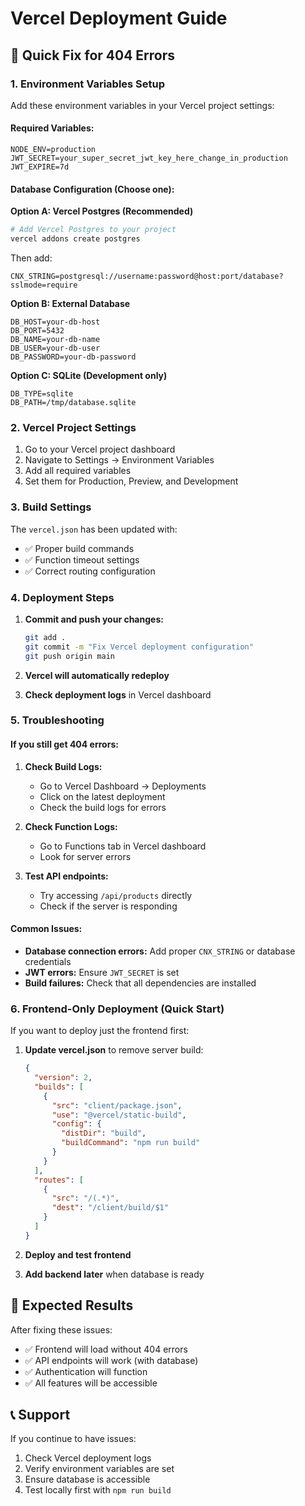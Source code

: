 # Vercel Deployment Guide

## 🚀 Quick Fix for 404 Errors

### 1. Environment Variables Setup

Add these environment variables in your Vercel project settings:

#### Required Variables:
```env
NODE_ENV=production
JWT_SECRET=your_super_secret_jwt_key_here_change_in_production
JWT_EXPIRE=7d
```

#### Database Configuration (Choose one):

**Option A: Vercel Postgres (Recommended)**
```bash
# Add Vercel Postgres to your project
vercel addons create postgres
```
Then add:
```env
CNX_STRING=postgresql://username:password@host:port/database?sslmode=require
```

**Option B: External Database**
```env
DB_HOST=your-db-host
DB_PORT=5432
DB_NAME=your-db-name
DB_USER=your-db-user
DB_PASSWORD=your-db-password
```

**Option C: SQLite (Development only)**
```env
DB_TYPE=sqlite
DB_PATH=/tmp/database.sqlite
```

### 2. Vercel Project Settings

1. Go to your Vercel project dashboard
2. Navigate to Settings → Environment Variables
3. Add all required variables
4. Set them for Production, Preview, and Development

### 3. Build Settings

The `vercel.json` has been updated with:
- ✅ Proper build commands
- ✅ Function timeout settings
- ✅ Correct routing configuration

### 4. Deployment Steps

1. **Commit and push your changes:**
   ```bash
   git add .
   git commit -m "Fix Vercel deployment configuration"
   git push origin main
   ```

2. **Vercel will automatically redeploy**

3. **Check deployment logs** in Vercel dashboard

### 5. Troubleshooting

#### If you still get 404 errors:

1. **Check Build Logs:**
   - Go to Vercel Dashboard → Deployments
   - Click on the latest deployment
   - Check the build logs for errors

2. **Check Function Logs:**
   - Go to Functions tab in Vercel dashboard
   - Look for server errors

3. **Test API endpoints:**
   - Try accessing `/api/products` directly
   - Check if the server is responding

#### Common Issues:

- **Database connection errors:** Add proper `CNX_STRING` or database credentials
- **JWT errors:** Ensure `JWT_SECRET` is set
- **Build failures:** Check that all dependencies are installed

### 6. Frontend-Only Deployment (Quick Start)

If you want to deploy just the frontend first:

1. **Update vercel.json** to remove server build:
   ```json
   {
     "version": 2,
     "builds": [
       {
         "src": "client/package.json",
         "use": "@vercel/static-build",
         "config": {
           "distDir": "build",
           "buildCommand": "npm run build"
         }
       }
     ],
     "routes": [
       {
         "src": "/(.*)",
         "dest": "/client/build/$1"
       }
     ]
   }
   ```

2. **Deploy and test frontend**

3. **Add backend later** when database is ready

## 🎯 Expected Results

After fixing these issues:
- ✅ Frontend will load without 404 errors
- ✅ API endpoints will work (with database)
- ✅ Authentication will function
- ✅ All features will be accessible

## 📞 Support

If you continue to have issues:
1. Check Vercel deployment logs
2. Verify environment variables are set
3. Ensure database is accessible
4. Test locally first with `npm run build`
